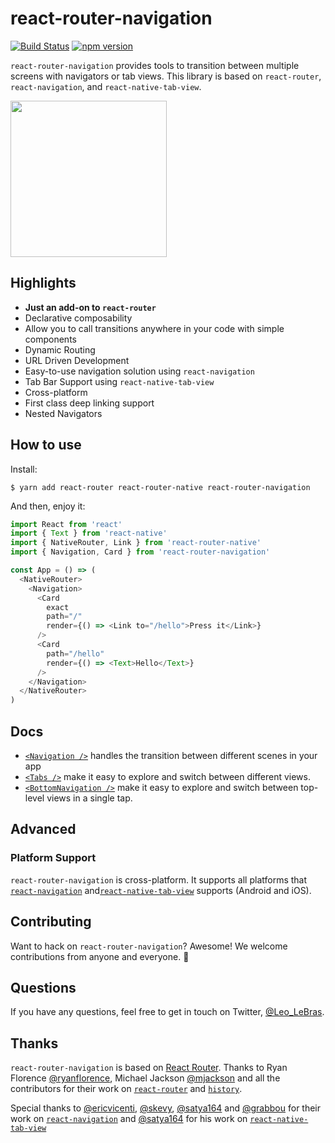 # react-router-navigation
[![Build Status](https://travis-ci.org/LeoLeBras/react-router-navigation.svg?branch=master)](https://travis-ci.org/LeoLeBras/react-router-navigation)
[![npm version](https://badge.fury.io/js/react-router-navigation.svg)](https://badge.fury.io/js/react-router-navigation)

`react-router-navigation` provides tools to transition between multiple screens with
navigators or tab views. This library is based on `react-router`, `react-navigation`,
and `react-native-tab-view`.

<img src="https://raw.githubusercontent.com/LeoLeBras/react-router-navigation/master/docs/demo.gif" width="250">

## Highlights
* **Just an add-on to ```react-router```**
* Declarative composability
* Allow you to call transitions anywhere in your code with simple components
* Dynamic Routing
* URL Driven Development
* Easy-to-use navigation solution using ```react-navigation```
* Tab Bar Support using ```react-native-tab-view```
* Cross-platform
* First class deep linking support
* Nested Navigators

## How to use
Install:
```shell
$ yarn add react-router react-router-native react-router-navigation
```

And then, enjoy it:
```js
import React from 'react'
import { Text } from 'react-native'
import { NativeRouter, Link } from 'react-router-native'
import { Navigation, Card } from 'react-router-navigation'

const App = () => (
  <NativeRouter>
    <Navigation>
      <Card
        exact
        path="/"
        render={() => <Link to="/hello">Press it</Link>}
      />
      <Card
        path="/hello"
        render={() => <Text>Hello</Text>}
      />
    </Navigation>
  </NativeRouter>
)
```

## Docs
* [```<Navigation />```](https://github.com/LeoLeBras/react-router-navigation/blob/master/docs/NAVIGATION.md) handles the transition between different scenes in your app
* [```<Tabs />```](https://github.com/LeoLeBras/react-router-navigation/blob/master/docs/TABS.md) make it easy to explore and switch between different views.
* [```<BottomNavigation />```](https://github.com/LeoLeBras/react-router-navigation/blob/master/docs/BOTTOM_NAVIGATION.md) make it easy to explore and switch between top-level views in a single tap.

## Advanced
### Platform Support
```react-router-navigation``` is cross-platform. It supports all platforms that [`react-navigation`](https://github.com/react-community/react-navigation/) and[`react-native-tab-view`](https://github.com/react-native-community/react-native-tab-view)  supports (Android and iOS).

## Contributing
Want to hack on ```react-router-navigation```? Awesome! We welcome contributions from anyone and everyone. :rocket:

## Questions
If you have any questions, feel free to get in touch on Twitter, [@Leo_LeBras](https://twitter.com/Leo_LeBras).

## Thanks
`react-router-navigation` is based on [React Router](https://github.com/reactjs/react-router). Thanks to Ryan Florence [@ryanflorence](https://twitter.com/ryanflorence), Michael Jackson [@mjackson](https://twitter.com/mjackson) and all the contributors for their work on [`react-router`](https://github.com/reactjs/react-router) and [`history`](https://github.com/mjackson/history).

Special thanks to [@ericvicenti](https://twitter.com/ericvicenti), [@skevy](https://twitter.com/skevy), [@satya164](https://twitter.com/satya164) and [@grabbou](https://twitter.com/grabbou) for their work on [`react-navigation`](https://github.com/react-community/react-navigation/) and [@satya164](https://twitter.com/satya164) for his work on [`react-native-tab-view`](https://github.com/react-native-community/react-native-tab-view)
